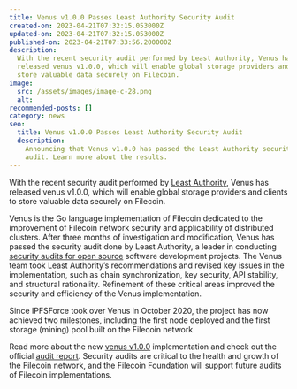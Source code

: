 ```yaml
---
title: Venus v1.0.0 Passes Least Authority Security Audit
created-on: 2023-04-21T07:32:15.053000Z
updated-on: 2023-04-21T07:32:15.053000Z
published-on: 2023-04-21T07:33:56.200000Z
description:
  With the recent security audit performed by Least Authority, Venus has
  released venus v1.0.0, which will enable global storage providers and clients to
  store valuable data securely on Filecoin.
image:
  src: /assets/images/image-c-28.png
  alt:
recommended-posts: []
category: news
seo:
  title: Venus v1.0.0 Passes Least Authority Security Audit
  description:
    Announcing that Venus v1.0.0 has passed the Least Authority security
    audit. Learn more about the results.
---
```


With the recent security audit performed by [Least Authority](https://leastauthority.com/), Venus has released venus v1.0.0, which will enable global storage providers and clients to store valuable data securely on Filecoin.

Venus is the Go language implementation of Filecoin dedicated to the improvement of Filecoin network security and applicability of distributed clusters. After three months of investigation and modification, Venus has passed the security audit done by Least Authority, a leader in conducting [security audits for open source](https://leastauthority.com/security-consulting/) software development projects. The Venus team took Least Authority’s recommendations and revised key issues in the implementation, such as chain synchronization, key security, API stability, and structural rationality. Refinement of these critical areas improved the security and efficiency of the Venus implementation.

Since IPFSForce took over Venus in October 2020, the project has now achieved two milestones, including the first node deployed and the first storage (mining) pool built on the Filecoin network.

Read more about the new [venus v1.0.0](https://ipfsforce-1751.medium.com/venus-v1-0-is-here-security-audit-for-venus-has-done-f6b8a3dbff4a) implementation and check out the official [audit report](https://leastauthority.com/blog/audits/audit-of-venus-for-filecoin-foundation/). Security audits are critical to the health and growth of the Filecoin network, and the Filecoin Foundation will support future audits of Filecoin implementations.
